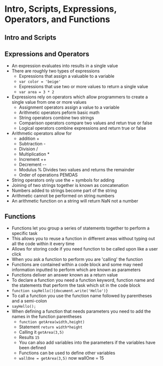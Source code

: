 # Intro, Scripts, Expressions, Operators, and Functions

## Intro and Scripts

## Expressions and Operators
* An expression evaluates into results in a single value
* There are roughly two types of expressions
    * Expressions that assign a valuable to a variable
    * ```var color = 'beige' ```
    * Expressions that use two or more values to return a single value
    * ```var area = 3 * 2 ```
* Expressions rely on operators which allow programmers to create a single value from one or more values
    * Assignment operators assign a value to a variable
    * Arithmetic operators peform basic math
    * String operators combine two strings
    * Comparison operators compare two values and retun true or false
    * Logical operators combine expressions and return true or false
* Arithmetic operators allow for 
    * addition +
    * Subtraction -
    * Division /
    * Multiplication *
    * Increment ++
    * Decrement --
    * Modulus % Divides two values and returns the remainder
    * Order of operations PEMDAS
* String operators only use the + symbols for adding
* Joining of two strings together is known as concatenation
* Numbers added to strings become part of the string
* Arithmetic cannot be performed on string numbers
* An arithmetic function on a string will return NaN not a number

## Functions
* Functions let you group a series of statements together to perform a specific task
* This allows you to reuse a function in different areas without typing out all the code within it every time
* Allows for storing code if you need function to be called upon like a user click
* When you ask a function to perform you are 'calling' the function
* Functions are contained within a code block and some may need information inputted to perform which are known as parameters
* Functions deliver an answer known as a return value
* To declare a function you need a function keyword, function name and the statements that perform the task which sit in the code block
*  ```function sayHello(){document.write('Hello')}```
* To call a function you use the function name followed by parentheses and a semi-colon
* ```sayHello();```
* When defining a function that needs parameters you need to add the names in the function parentheses
    * ```function getArea(width,height)```
    * Statement ```return width*height```
    * Calling it ```getArea(3,5)```
    * Results ```15```
    *  You can also add variables into the parameters if the variables have been defined
    * Functions can be used to define other variables
    * ```wallOne = getArea(3,5)``` now wallOne = 15




